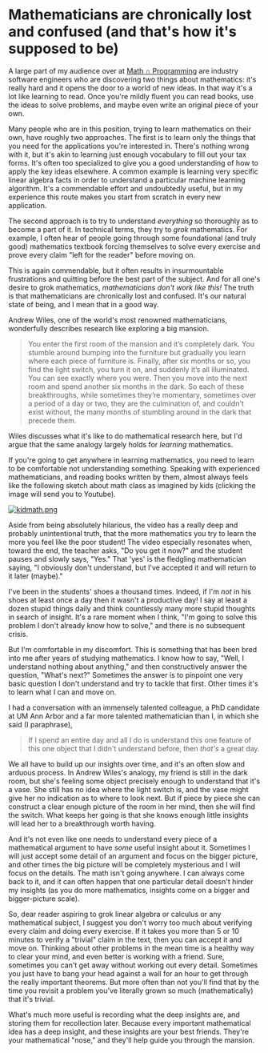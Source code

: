 # Mathematicians are chronically lost and confused (and that's how it's supposed to be)

A large part of my audience over at [Math ∩ Programming](http://jeremykun.com/)
are industry software engineers who are discovering two things about
mathematics: it's really hard and it opens the door to a world of new ideas. In
that way it's a lot like learning to read. Once you're mildly fluent you can
read books, use the ideas to solve problems, and maybe even write an original
piece of your own.

Many people who are in this position, trying to learn mathematics on their own,
have roughly two approaches. The first is to learn only the things that you
need for the applications you're interested in. There's nothing wrong with it,
but it's akin to learning just enough vocabulary to fill out your tax forms.
It's often too specialized to give you a good understanding of how to apply the
key ideas elsewhere. A common example is learning very specific linear algebra
facts in order to understand a particular machine learning algorithm. It's a
commendable effort and undoubtedly useful, but in my experience this route
makes you start from scratch in every new application.

The second approach is to try to understand *everything* so thoroughly as to
become a part of it. In technical terms, they try to *grok* mathematics. For
example, I often hear of people going through some foundational (and truly
good) mathematics textbook forcing themselves to solve every exercise and prove
every claim "left for the reader" before moving on.

This is again commendable, but it often results in insurmountable frustrations
and quitting before the best part of the subject. And for all one's desire to
grok mathematics, *mathematicians don't work like this!* The truth is that
mathematicians are chronically lost and confused. It's our natural state of
being, and I mean that in a good way. 

Andrew Wiles, one of the world's most renowned mathematicians, wonderfully
describes research like exploring a big mansion. 

> You enter the first room of the mansion and it’s completely dark. You stumble
> around bumping into the furniture but gradually you learn where each piece of
> furniture is. Finally, after six months or so, you find the light switch, you
> turn it on, and suddenly it’s all illuminated. You can see exactly where you
> were. Then you move into the next room and spend another six months in the
> dark. So each of these breakthroughs, while sometimes they’re momentary,
> sometimes over a period of a day or two, they are the culmination of, and
> couldn't exist without, the many months of stumbling around in the dark that
> precede them.

Wiles discusses what it's like to do mathematical research here, but I'd argue
that the same analogy largely holds for *learning* mathematics. 

If you're going to get anywhere in learning mathematics, you need to learn to
be comfortable not understanding something. Speaking with experienced
mathematicians, and reading books written by them, almost always feels like the
following sketch about math class as imagined by kids (clicking the image will
send you to Youtube). 

[![kidmath.png](https://svbtleusercontent.com/aybju2ybufm6yw_small.png)](http://www.youtube.com/watch?v=KdxEAt91D7k)

Aside from being absolutely hilarious, the video has a really deep and probably
unintentional truth, that the more mathematics you try to learn the more you
feel like the poor student! The video especially resonates when, toward the
end, the teacher asks, "Do you get it now?" and the student pauses and slowly
says, "Yes." That 'yes' is the fledgling mathematician saying, "I obviously
don't understand, but I've accepted it and will return to it later (maybe)."

I've been in the students' shoes a thousand times. Indeed, if I'm *not* in his
shoes at least once a day then it wasn't a productive day! I say at least a
dozen stupid things daily and think countlessly many more stupid thoughts in
search of insight. It's a rare moment when I think, "I'm going to solve this
problem I don't already know how to solve," and there is no subsequent crisis.

But I'm comfortable in my discomfort. This is something that has been bred into
me after years of studying mathematics. I know how to say, "Well, I understand
nothing about anything," and then constructively answer the question, "What's
next?" Sometimes the answer is to pinpoint one very basic question I don't
understand and try to tackle that first. Other times it's to learn what I can
and move on.

I had a conversation with an immensely talented colleague, a PhD candidate at
UM Ann Arbor and a far more talented mathematician than I, in which she said (I
paraphrase),

> If I spend an entire day and all I do is understand this one feature of this
> one object that I didn't understand before, then *that's* a great day.

We all have to build up our insights over time, and it's an often slow and
arduous process. In Andrew Wiles's analogy, my friend is still in the dark
room, but she's feeling some object precisely enough to understand that it's a
vase. She still has no idea where the light switch is, and the vase might give
her no indication as to where to look next. But if piece by piece she can
construct a clear enough picture of the room in her mind, then she will find
the switch. What keeps her going is that she knows enough little insights will
lead her to a breakthrough worth having. 

And it's not even like one needs to understand every piece of a mathematical
argument to have *some* useful insight about it. Sometimes I will just accept
some detail of an argument and focus on the bigger picture, and other times the
big picture will be completely mysterious and I will focus on the details. The
math isn't going anywhere. I can always come back to it, and it can often
happen that one particular detail doesn't hinder my insights (as you do more
mathematics, insights come on a bigger and bigger-picture scale). 

So, dear reader aspiring to grok linear algebra or calculus or any mathematical
subject, I suggest you don't worry too much about verifying every claim and
doing every exercise. If it takes you more than 5 or 10 minutes to verify a
"trivial" claim in the text, then you can accept it and move on. Thinking about
other problems in the mean time is a healthy way to clear your mind, and even
better is working with a friend. Sure, sometimes you can't get away without
working out every detail. Sometimes you just have to bang your head against a
wall for an hour to get through the really important theorems. But more often
than not you'll find that by the time you revisit a problem you've literally
grown so much (mathematically) that it's trivial. 

What's much more useful is recording what the deep insights are, and storing
them for recollection later. Because every important mathematical idea has a
deep insight, and these insights are your best friends. They're your
mathematical "nose," and they'll help guide you through the mansion.
